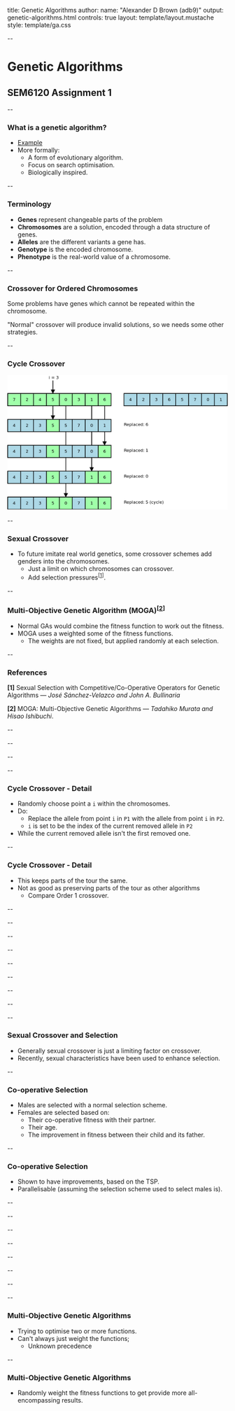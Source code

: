 title: Genetic Algorithms
author:
  name: "Alexander D Brown (adb9)"
output: genetic-algorithms.html
controls: true
layout: template/layout.mustache
style: template/ga.css

--

# Genetic Algorithms
## SEM6120 Assignment 1

--

### What is a genetic algorithm?

* [Example](http://boxcar2d.com/)
* More formally:
  * A form of evolutionary algorithm.
  * Focus on search optimisation.
  * Biologically inspired.

--

### Terminology

* **Genes** represent changeable parts of the problem
* **Chromosomes** are a solution, encoded through a data structure of genes.
* **Alleles** are the different variants a gene has.
* **Genotype** is the encoded chromosome.
* **Phenotype** is the real-world value of a chromosome.

--

### Crossover for Ordered Chromosomes

Some problems have genes which cannot be repeated within the chromosome.

"Normal" crossover will produce invalid solutions, so we needs some other
strategies.

--

### Cycle Crossover

![Cycle Crossover](./img/cycle-crossover.png "Cycle Crossover")

--

### Sexual Crossover

* To future imitate real world genetics, some crossover schemes add genders 
  into the chromosomes. 
  * Just a limit on which chromosomes can crossover.
  * Add selection pressures<sup>[[1](#21)]</sup>.

--

### Multi-Objective Genetic Algorithm (MOGA)<sup>[[2](#31)]</sup>

* Normal GAs would combine the fitness function to work out the fitness.
* MOGA uses a weighted some of the fitness functions.
  * The weights are not fixed, but applied randomly at each selection.

--

### References

**[1]** Sexual Selection with Competitive/Co-Operative Operators for Genetic
Algorithms &mdash; *Jos&eacute; S&aacute;nchez-Velazco and John A. Bullinaria*

**[2]** MOGA: Multi-Objective Genetic Algorithms &mdash; *Tadahiko Murata and
Hisao Ishibuchi*.

--
<!-- 8 -->
--
<!-- 9 -->
--
<!-- 10 -->
--

### Cycle Crossover - Detail

* Randomly choose point a `i` within the chromosomes.
* Do:
  * Replace the allele from point `i` in `P1` with the allele from point `i` in
    `P2`.
  * `i` is set to be the index of the current removed allele in `P2`
* While the current removed allele isn't the first removed one.

--

### Cycle Crossover - Detail

* This keeps parts of the tour the same.
* Not as good as preserving parts of the tour as other algorithms
  * Compare Order 1 crossover.

--
<!-- 13 -->
--
<!-- 14 -->
--
<!-- 15 -->
--
<!-- 16 -->
--
<!-- 17 -->
--
<!-- 18 -->
--
<!-- 19 -->
--
<!-- 20 -->
--

### Sexual Crossover and Selection

* Generally sexual crossover is just a limiting factor on crossover.
* Recently, sexual characteristics have been used to enhance selection.

--

### Co-operative Selection

* Males are selected with a normal selection scheme.
* Females are selected based on:
  * Their co-operative fitness with their partner.
  * Their age.
  * The improvement in fitness between their child and its father.

--

### Co-operative Selection

* Shown to have improvements, based on the TSP.
* Parallelisable (assuming the selection scheme used to select males is).

--
<!-- 24 -->
--
<!-- 25 -->
--
<!-- 26 -->
--
<!-- 27 -->
--
<!-- 28 -->
--
<!-- 29 -->
--
<!-- 30 -->
--

### Multi-Objective Genetic Algorithms

* Trying to optimise two or more functions.
* Can't always just weight the functions;
  * Unknown precedence

--

### Multi-Objective Genetic Algorithms

* Randomly weight the fitness functions to get provide more all-encompassing
  results.

